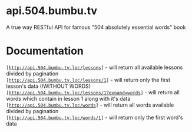 # api.504.bumbu.tv
A true way RESTful API for famous "504 absolutely essential words" book

<h1>Documentation</h1>

<code>[<a href="http://api.504.bumbu.tv.loc/lessons" target="_blank">http://api.504.bumbu.tv.loc/lessons</a>]</code> - will return all available lessons divided by pagination <br>
<code>[<a href="http://api.504.bumbu.tv.loc/lessons/1" target="_blank">http://api.504.bumbu.tv.loc/lessons/1</a>]</code> - will return only the first lesson's data (!WITHOUT WORDS) <br>
<code>[<a href="http://api.504.bumbu.tv.loc/lessons/1?expand=words" target="_blank">http://api.504.bumbu.tv.loc/lessons/1?expand=words</a>]</code> - will return all words which contain in lesson 1 along with it's data <br>
<code>[<a href="http://api.504.bumbu.tv.loc/words" target="_blank">http://api.504.bumbu.tv.loc/words</a>]</code> - will return all words available divided by pagination <br>
<code>[<a href="http://api.504.bumbu.tv.loc/words/1" target="_blank">http://api.504.bumbu.tv.loc/words/1</a>]</code> - will return only the first word's data <br>